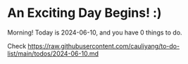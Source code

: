 # An Exciting Day Begins! :)

Morning! Today is 2024-06-10, and you have 0 things to do.

Check https://raw.githubusercontent.com/cauliyang/to-do-list/main/todos/2024-06-10.md